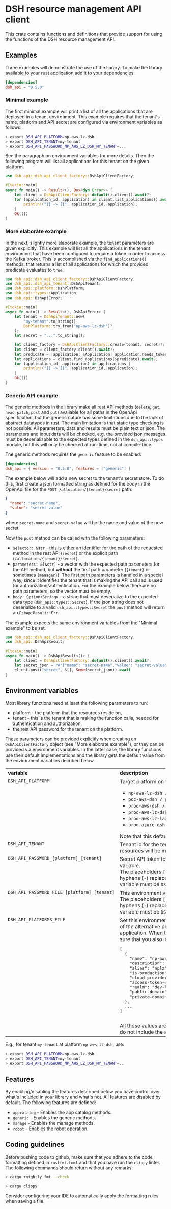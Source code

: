 # DSH resource management API client

This crate contains functions and definitions that provide support for using the functions
of the DSH resource management API.

## Examples

Three examples will demonstrate the use of the library.
To make the library available to your rust application add it to your dependencies:

```toml
[dependencies]
dsh_api = "0.5.0" 
```

### Minimal example

The first minimal example will print a list of all the applications that are deployed
in a tenant environment. This example requires that the tenant's name,
platform and API secret are configured via environment variables as follows:.

```bash
> export DSH_API_PLATFORM=np-aws-lz-dsh
> export DSH_API_TENANT=my-tenant
> export DSH_API_PASSWORD_NP_AWS_LZ_DSH_MY_TENANT=...
````

See the paragraph on environment variables for more details.
Then the following program will list all applications for this tenant on the given platform.

```rust
use dsh_api::dsh_api_client_factory::DshApiClientFactory;

#[tokio::main]
async fn main() -> Result<(), Box<dyn Error>> {
    let client = DshApiClientFactory::default().client().await?;
    for (application_id, application) in client.list_applications().await? {
        println!("{} -> {}", application_id, application);
    }
    Ok(())
}
```

### More elaborate example

In the next, slightly more elaborate example, the tenant parameters are given explicitly.
This example will list all the applications in the tenant environment that have been
configured to require a token in order to access the Kafka broker.
This is accomplished via the `find_applications()`
methods, that returns a list of all applications for which the provided predicate
evaluates to `true`.

```rust
use dsh_api::dsh_api_client_factory::DshApiClientFactory;
use dsh_api::dsh_api_tenant::DshApiTenant;
use dsh_api::platform::DshPlatform;
use dsh_api::types::Application;
use dsh_api::DshApiError;

#[tokio::main]
async fn main() -> Result<(), DshApiError> {
    let tenant = DshApiTenant::new(
        "my-tenant".to_string(),
        DshPlatform::try_from("np-aws-lz-dsh")?
    );
    let secret = "...".to_string();

    let client_factory = DshApiClientFactory::create(tenant, secret)?;
    let client = client_factory.client().await?;
    let predicate = |application: &Application| application.needs_token;
    let applications = client.find_applications(&predicate).await?;
    for (application_id, application) in applications {
        println!("{} -> {}", application_id, application);
    }
    Ok(())
}
```

### Generic API example

The generic methods in the library make all rest API methods (`delete`, `get`, `head`, `patch`,
`post` and `put`) available for all paths in the OpenApi specification,
but the generic nature has some limitations due to the lack of abstract datatypes in rust.
The main limitation is that static type checking is not possible.
All parameters, data and results must be plain text or json.
The parameters and input data will be checked,
e.g. the provided json messages must be deserializable to the expected types defined in
the `dsh_api::types` module, but this will only be checked at run-time, not at compile-time.

The generic methods requires the `generic` feature to be enabled:

```toml
[dependencies]
dsh_api = { version = "0.5.0", features = ["generic"] }
```

The example below will add a new secret to the tenant's secret store.
To do this, first create a json formatted string as defined for the body in the OpenApi file
for the `POST /allocation/{tenant}/secret` path:

```json
{
  "name": "secret-name",
  "value": "secret-value"
}
```

where `secret-name` and `secret-value` will be the name and value of the new secret.

Now the `post` method can be called with the following parameters:

* `selector: &str` - this is either an identifier for the path of the requested method in the rest
  API (`secret`) or the explicit path (`/allocation/{tenant}/secret`).
* `parameters: &[&str]` - a vector with the expected path parameters for the API method,
  but __without__ the first path parameter (`{tenant}` or sometimes `{manager}`).
  The first path parameters is handled in a special way,
  since it identifies the tenant that is making the API call and is used for
  authorization/authentication. For the example below there are no path parameters,
  so the vector must be empty.
* `body: Option<String>` - a string that must deserialize to the expected data type
  (`dsh_api::types::Secret`).
  If the json string does not deserialize to a valid `dsh_api::types::Secret`
  the `post` method will return an `DshApiResult::Err`.

The example expects the same environment variables from the "Minimal example" to be set.

```rust
use dsh_api::dsh_api_client_factory::DshApiClientFactory;
use dsh_api::DshApiResult;

#[tokio::main]
async fn main() -> DshApiResult<()> {
    let client = DshApiClientFactory::default().client().await?;
    let secret_json = r#"{"name": "secret-name","value": "secret-value"}"#.to_string();
    client.post("secret", &[], Some(secret_json)).await
}
```

## Environment variables

Most library functions need at least the following parameters to run:

* platform - the platform that the resources reside on,
* tenant - this is the tenant that is making the function calls,
  needed for authentication and authorization,
* the rest API password for the tenant on the platform.

These parameters can be provided explicitly when creating an `DshApiClientFactory` object
(see "More elaborate example"), or they can be provided via environment variables.
In the latter case, the library functions use their default implementations and the library
gets the default value from the environment variables decribed below.

<table>
    <tr valign="top">
        <th align="left">variable</th>
        <th align="left">description</th>
    </tr>
    <tr valign="top">
        <td><code>DSH_API_PLATFORM</code></td>
        <td>
            Target platform on which the tenant's environment lives. 
            The default list of platforms is:
            <ul>
                <li>
                    <code>np-aws-lz-dsh / nplz</code> 
                    - Staging platform for KPN internal tenants.
                </li>
                <li>
                    <code>poc-aws-dsh / poc</code> 
                    - Staging platform for non KPN tenants.
                </li>
                <li>
                    <code>prod-aws-dsh / prod</code> 
                    - Production platform for non KPN tenants.
                </li>
                <li>
                    <code>prod-aws-lz-dsh / prodlz</code> 
                    - Production platform for KPN internal tenants.
                </li>
                <li>
                    <code>prod-aws-lz-laas / prodls</code> 
                    - Production platform for logstash as a service.
                </li>
                <li>
                    <code>prod-azure-dsh / prodaz</code> 
                    - Production platform for non KPN tenants.
                </li>
            </ul>
            Note that this default list can be overridden by setting the environment variable 
            <code>DSH_API_PLATFORMS_FILE</code>.
        </td>
    </tr>
    <tr valign="top">
        <td><code>DSH_API_TENANT</code></td>
        <td>
            Tenant id for the tenant that is making the API requests (the client tenant). 
            In some cases this is not the same tenant as the tenant whose resources 
            will be managed via the API. The latter will be called the target tenant.
        </td>
    </tr>
    <tr valign="top">
        <td><code>DSH_API_PASSWORD_[platform]_[tenant]</code></td>
        <td>
            Secret API token for the client tenant. 
            For better security, the use of <code>DSH_API_PASSWORD_FILE_[platform]_[tenant]</code>
            is preferred over this variable.<br/>
            The placeholders <code>[platform]</code> and <code>[tenant]</code> 
            need to be substituted with the platform name and the tenant name in all capitals, 
            with hyphens (<code>-</code>) replaced by underscores (<code>_</code>).
            E.g. if the platform is <code>np-aws-lz-dsh</code> and the tenant name is 
            <code>my-tenant</code>, the environment variable must be
            <code>DSH_API_PASSWORD_NP_AWS_LZ_DSH_MY_TENANT</code>.<br/>
        </td>
    </tr>
    <tr valign="top">
        <td><code>DSH_API_PASSWORD_FILE_[platform]_[tenant]</code></td>
        <td>
            This environment variable specifies a file containing the secret API
            token/password for the client tenant.<br/>
            The placeholders <code>[platform]</code> and <code>[tenant]</code> 
            need to be substituted with the platform name and the tenant name in all capitals, 
            with hyphens (<code>-</code>) replaced by underscores (<code>_</code>).
            E.g. if the platform is <code>np-aws-lz-dsh</code> and the tenant name is 
            <code>my-tenant</code>, the environment variable must be
            <code>DSH_API_PASSWORD_FILE_NP_AWS_LZ_DSH_MY_TENANT</code>.
        </td>
    </tr>
    <tr valign="top">
        <td><code>DSH_API_PLATFORMS_FILE</code></td>
        <td>
            Set this environment variable to override the default list of available platforms.
            The value of the environment variable must be the name 
            of the alternative platforms file. It can either be an absolute file name, 
            or a relative file name from the working directory of your application. 
            When this environment variable is set, the normal list of default platforms 
            will <em>not</em> be included. If you need these too, make sure that you also 
            include the default platforms in your platforms file.
            The default platforms file can be found 
            <a href="dsh-api/default-platforms.json">here</a>.
            <pre>
[
  {
    "name": "np-aws-lz-dsh",
    "description": "Staging platform for KPN internal tenants",
    "alias": "nplz",
    "is-production": false,
    "cloud-provider": "aws",
    "access-token-endpoint": "https://auth.prod.cp-prod.dsh.prod.aws.kpn.com/auth/realms/dev-lz-dsh/protocol/openid-connect/token",
    "realm": "dev-lz-dsh",
    "public-domain": "dsh-dev.dsh.np.aws.kpn.com",
    "private-domain": "dsh-dev.dsh.np.aws.kpn.org"
  },
  ...
]
            </pre>
            All these values are mandatory for each defined platform, 
            except <code>private-domain</code>. 
            When a private domain is not specified for a platform, 
            do not include the attribute in the json object.
        </td>
</tr>
</table>

E.g., for tenant `my-tenant` at platform `np-aws-lz-dsh`, use:

```bash
> export DSH_API_PLATFORM=np-aws-lz-dsh
> export DSH_API_TENANT=my-tenant
> export DSH_API_PASSWORD_NP_AWS_LZ_DSH_MY_TENANT=..
```

## Features

By enabling/disabling the features described below you have control over what's included
in your library and what's not.
All features are disabled by default.
The following features are defined:

* `appcatalog` - Enables the app catalog methods.
* `generic` - Enables the generic methods.
* `manage` - Enables the manage methods.
* `robot` - Enables the robot operation.

## Coding guidelines

Before pushing code to github, make sure that you adhere to the code formatting defined in
`rustfmt.toml` and that you have run the `clippy` linter. The following commands should
return without any remarks:

```bash
> cargo +nightly fmt --check
```

```bash
> cargo clippy
```

Consider configuring your IDE to automatically apply the formatting rules when saving a file. 
